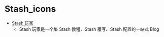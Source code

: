# Stash_icons
- [Stash 玩家](https://clashios.app/)
	- Stash 玩家是一个集 Stash 教程、Stash 覆写、Stash 配置的一站式 Blog

